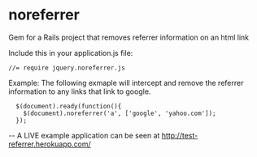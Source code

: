 noreferrer
==========

Gem for a Rails project that removes referrer information on an html link


Include this in your application.js file:

```
//= require jquery.noreferrer.js
```

Example:
The following exmaple will intercept and remove the referrer information to any links that link to google.

```
  $(document).ready(function(){
    $(document).noreferrer('a', ['google', 'yahoo.com']);
  });
```

--
A LIVE example application can be seen at
http://test-referrer.herokuapp.com/
